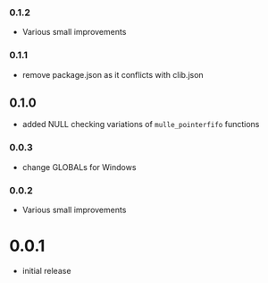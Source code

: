 ### 0.1.2

* Various small improvements

### 0.1.1

* remove package.json as it conflicts with clib.json

## 0.1.0

* added NULL checking variations of `mulle_pointerfifo` functions


### 0.0.3

* change GLOBALs for Windows

### 0.0.2

* Various small improvements

# 0.0.1

* initial release
